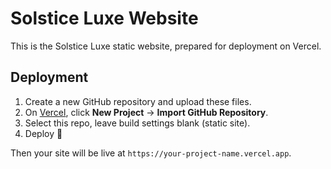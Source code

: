 # Solstice Luxe Website

This is the Solstice Luxe static website, prepared for deployment on Vercel.

## Deployment

1. Create a new GitHub repository and upload these files.
2. On [Vercel](https://vercel.com/), click **New Project** → **Import GitHub Repository**.
3. Select this repo, leave build settings blank (static site).
4. Deploy 🚀

Then your site will be live at `https://your-project-name.vercel.app`.
